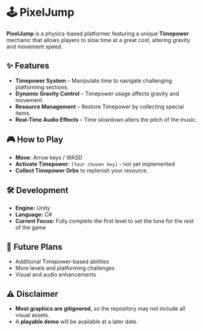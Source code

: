 # 🕹 PixelJump  

**PixelJump** is a physics-based platformer featuring a unique **Timepower** mechanic that allows players to slow time at a great cost, altering gravity and movement speed.  

## ✨ Features  
- **Timepower System** – Manipulate time to navigate challenging platforming sections.  
- **Dynamic Gravity Control** – Timepower usage affects gravity and movement.  
- **Resource Management** – Restore Timepower by collecting special items.  
- **Real-Time Audio Effects** – Time slowdown alters the pitch of the music.  

## 🎮 How to Play  
- **Move**: Arrow keys / WASD  
- **Activate Timepower**: `[Your chosen key]`  - not yet implemented
- **Collect Timepower Orbs** to replenish your resource.  

## 🛠 Development  
- **Engine:** Unity  
- **Language:** C#  
- **Current Focus:** Fully complete the first level to set the tone for the rest of the game 

## 🚀 Future Plans  
- Additional Timepower-based abilities  
- More levels and platforming challenges  
- Visual and audio enhancements  

## ⚠️ Disclaimer  
- **Most graphics are gitignored**, so the repository may not include all visual assets.  
- A **playable demo** will be available at a later date.  
